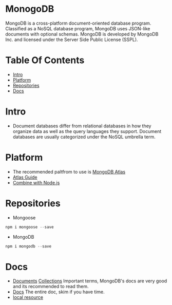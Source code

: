 <!-- press ctrl+K then V to open a preview of the MarkDown file  -->
# MonogoDB
MongoDB is a cross-platform document-oriented database program. 
Classified as a NoSQL database program, MongoDB uses JSON-like documents with optional schemas. 
MongoDB is developed by MongoDB Inc. and licensed under the Server Side Public License (SSPL).

# Table Of Contents

* [Intro](#Intro) 
* [Platform](#Platform)
* [Repositories](#Repositories)
* [Docs](#Docs)

# Intro
* Document databases differ from relational databases in how they organize data as well as the query languages they support. 
Document databases are usually categorized under the NoSQL umbrella term.

# Platform
* The recommended paltfrom to use is [MongoDB Atlas](https://www.mongodb.com/cloud/atlas)
* [Atlas Guide](AtlasGuide.md)
* [Combine with Node.js](./AtlasWithNode)

# Repositories
* Mongoose 
``` Javascript
npm i mongoose --save

```

* MongoDB 
``` Javascript
npm i mongodb --save

```


# Docs
* [Documents](https://docs.mongodb.com/manual/core/document/) [Collections](https://docs.mongodb.com/manual/core/databases-and-collections/)
Important terms, MongoDB's docs are very good and its recommended to read them.
* [Docs](https://docs.mongodb.com/manual/)
The entire doc, skim if you have time.
* [local resource](./resourceName.someFile)
